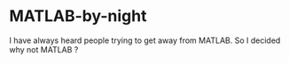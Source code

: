 # MATLAB-by-night
I have always heard people trying to get away from MATLAB. So I decided why not MATLAB ?
